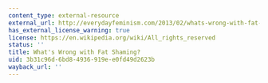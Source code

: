 ```yaml
---
content_type: external-resource
external_url: http://everydayfeminism.com/2013/02/whats-wrong-with-fat-shaming/
has_external_license_warning: true
license: https://en.wikipedia.org/wiki/All_rights_reserved
status: ''
title: What's Wrong with Fat Shaming?
uid: 3b31c96d-6bd8-4936-919e-e0fd49d2623b
wayback_url: ''
---
```

